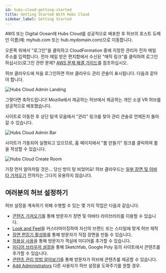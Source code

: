 ```yaml
---
id: hubs-cloud-getting-started
title: Getting Started With Hubs Cloud
sidebar_label: Getting Started
---
```


AWS 또는 Digital Ocean에 Hubs Cloud를 성공적으로 배포한 후 허브의 호스트 도메인 이름(예: myhub.com 또는 hub.mydomain.com)으로 이동합니다.

오른쪽 위에서 "로그인"을 클릭하고 CloudFormation 중에 지정한 관리자 전자 메일 주소를 입력합니다. 전자 메일 받은 편지함에서 수신된 "매직 링크"를 클릭하여 로그인하십시오(로그인 관련 문제? [AWS 문제 해결 가이드](hubs-cloud-aws-troubleshooting-ko.md)를 참조하십시오.

허브 클라우드에 처음 로그인하면 허브 클라우드 관리 콘솔이 표시됩니다. 다음과 같아야 합니다.

![Hubs Cloud Admin Landing](../website/static/img/hubs-cloud-admin-landing.jpeg)

그렇다면 축하드립니다! Mozilla에서 제공하는 허브에서 제공하는 개인 소셜 VR 허브를 성공적으로 배포했습니다.

사이트로 이동한 후 상단 탐색 모음에서 "관리" 링크를 찾아 관리 콘솔로 언제든지 돌아갈 수 있습니다.

![Hubs Cloud Admin Bar](../website/static/img/hubs-cloud-admin-bar.jpeg)

사이트가 가동되어 실행되고 있으므로, 홈 페이지에서 "룸 만들기" 링크를 클릭하여 룸을 작성할 수 있습니다.

![Hubs Cloud Create Room](../website/static/img/hubs-cloud-create-room.jpeg)

가장 먼저 알아차릴 것은... 당신 방이 텅 비었어요! 허브 클라우드는 [일부 장면 및 아바타 가져오기](hubs-cloud-importing-content-ko.md) 전까지는 그다지 유용하지 않습니다.

## 여러분의 허브 설정하기

허브 설정을 계속하기 위해 수행할 수 있는 몇 가지 작업은 다음과 같습니다.

- [콘텐츠 가져오기](hubs-cloud-importing-content-ko.md)를 통해 방문자가 장면 및 아바타 라이브러리를 이용할 수 있습니다.
- [Look and Feel](hubs-cloud-customizing-look-and-feel-ko.md)을 커스터마이징하여 자신의 브랜드 또는 스타일에 맞게 허브 제작
- [장면 편집기 활성화](hubs-cloud-enable-scene-editor-ko.md)를 통해 방문자가 직접 장면을 만들 수 있습니다.
- [허용실 사용](hubs-cloud-permissive-rooms-ko.md)을 통해 방문자가 객실에 미디어를 추가할 수 있습니다.
- [미디어 브라우저 설정](hubs-cloud-enable-media-browser-ko.md)을 통해 Sketchfab, Google Poly 등의 사이트에서 콘텐츠를 추가할 수 있습니다.
- [콘텐츠 관리 방법 알아보기](hubs-cloud-managing-content-ko.md)를 통해 방문자가 허브에 콘텐츠를 제공할 수 있습니다.
- [Add Administrators](hubs-cloud-adding-administrators-ko.md) 다른 사용자가 허브 설정을 도와주기를 원할 경우.